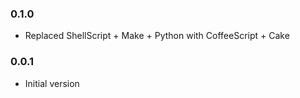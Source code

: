 ### 0.1.0
* Replaced ShellScript + Make + Python with CoffeeScript + Cake

### 0.0.1
* Initial version
